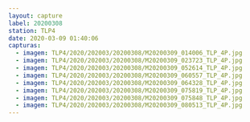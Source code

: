 ```yaml
---
layout: capture
label: 20200308
station: TLP4
date: 2020-03-09 01:40:06
capturas:
  - imagem: TLP4/2020/202003/20200308/M20200309_014006_TLP_4P.jpg
  - imagem: TLP4/2020/202003/20200308/M20200309_023723_TLP_4P.jpg
  - imagem: TLP4/2020/202003/20200308/M20200309_052614_TLP_4P.jpg
  - imagem: TLP4/2020/202003/20200308/M20200309_060557_TLP_4P.jpg
  - imagem: TLP4/2020/202003/20200308/M20200309_064328_TLP_4P.jpg
  - imagem: TLP4/2020/202003/20200308/M20200309_075819_TLP_4P.jpg
  - imagem: TLP4/2020/202003/20200308/M20200309_075848_TLP_4P.jpg
  - imagem: TLP4/2020/202003/20200308/M20200309_080513_TLP_4P.jpg
---
```

